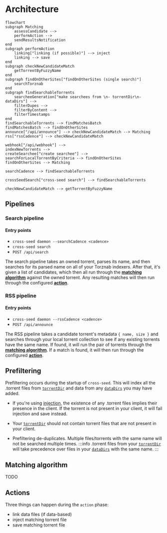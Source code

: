 # Architecture

```mermaid
flowchart
subgraph Matching
    assessCandidate -->
    performAction -->
    sendResultsNotification
end
subgraph performAction
    linking["linking (if possible)"] --> inject
    linking --> save
end
subgraph checkNewCandidateMatch
    getTorrentByFuzzyName
end
subgraph findOnOtherSites["findOnOtherSites (single search)"]
    searchTorznab
end
subgraph findSearchableTorrents
    searcheeGeneration["make searchees from \n- torrentDir\n- dataDirs"] -->
    filterDupes -->
    filterByContent -->
    filterTimestamps
end
findSearchableTorrents --> findMatchesBatch
findMatchesBatch --> findOnOtherSites
announce["/api/announce"] --> checkNewCandidateMatch --> Matching
rss["rssCadence"] --> checkNewCandidateMatch

webhook["/api/webhook"] -->
indexNewTorrents -->
createSearchee["create searchee"] -->
searchForLocalTorrentByCriteria --> findOnOtherSites
findOnOtherSites --> Matching

searchCadence --> findSearchableTorrents

crossSeedSearch["cross-seed search"] --> findSearchableTorrents

checkNewCandidateMatch --> getTorrentByFuzzyName
```

## Pipelines

### Search pipeline

#### Entry points

-   `cross-seed daemon --searchCadence <cadence>`
-   `cross-seed search`
-   `POST /api/search`

The search pipeline takes an owned torrent, parses its name, and then searches for
its parsed name on all of your Torznab indexers. After that, it's given a list
of candidates, which then all run through the [**matching algorithm**](#matching-algorithm)
against the owned torrent. Any resulting matches will then run through the configured
[**action**](#actions).

### RSS pipeline

#### Entry points

-   `cross-seed daemon --rssCadence <cadence>`
-   `POST /api/announce`

The RSS pipeline takes a candidate torrent's metadata `{ name, size }` and
searches through your local torrent collection to see if any existing torrents
have the same name. If found, it will run the pair of torrents through the
[**matching algorithm**](#matching-algorithm). If a match is found, it will then
run through the configured [**action**](#actions).

## Prefiltering

Prefiltering occurs during the startup of `cross-seed`. This will index all the .torrent files from
[`torrentDir`](../basics/options.md#torrentdir) and data from any [`dataDirs`](../basics/options.md#datadirs)
you may have added.

-   If you're using [injection](../tutorials/injection.md), the existence of any .torrent files implies their
    presence in the client. If the torrent is not present in your client, it will fail injection and save instead.

-   Your [`torrentDir`](../basics/options.md#torrentdir) should not contain torrent files that are not present in your client.

-   Prefiltering de-duplicates. Multiple files/torrents with the same name will not be searched multiple times.
    :::info
    .torrent files from your [`torrentDir`](../basics/options.md#torrentdir) will take precedence over files in your [`dataDirs`](../basics/options.md#datadirs) with the same name.
    :::

## Matching algorithm

TODO

## Actions

Three things can happen during the `action` phase:

-   link data files (if data-based)
-   inject matching torrent file
-   save matching torrent file
